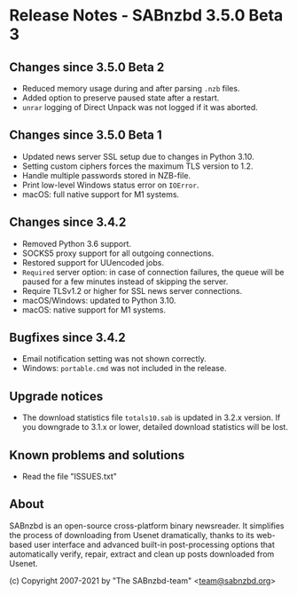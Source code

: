 Release Notes - SABnzbd 3.5.0 Beta 3
=========================================================

## Changes since 3.5.0 Beta 2
- Reduced memory usage during and after parsing `.nzb` files.
- Added option to preserve paused state after a restart.
- `unrar` logging of Direct Unpack was not logged if it was aborted.

## Changes since 3.5.0 Beta 1
- Updated news server SSL setup due to changes in Python 3.10.
- Setting custom ciphers forces the maximum TLS version to 1.2.
- Handle multiple passwords stored in NZB-file.
- Print low-level Windows status error on `IOError`.
- macOS: full native support for M1 systems.

## Changes since 3.4.2
- Removed Python 3.6 support.
- SOCKS5 proxy support for all outgoing connections.
- Restored support for UUencoded jobs.
- `Required` server option: in case of connection failures, the queue
  will be paused for a few minutes instead of skipping the server.
- Require TLSv1.2 or higher for SSL news server connections.
- macOS/Windows: updated to Python 3.10.
- macOS: native support for M1 systems.

## Bugfixes since 3.4.2
- Email notification setting was not shown correctly.
- Windows: `portable.cmd` was not included in the release.

## Upgrade notices
- The download statistics file `totals10.sab` is updated in 3.2.x 
  version. If you downgrade to 3.1.x or lower, detailed download 
  statistics will be lost.

## Known problems and solutions
- Read the file "ISSUES.txt"

## About
  SABnzbd is an open-source cross-platform binary newsreader.
  It simplifies the process of downloading from Usenet dramatically, thanks
  to its web-based user interface and advanced built-in post-processing options
  that automatically verify, repair, extract and clean up posts downloaded
  from Usenet.

  (c) Copyright 2007-2021 by "The SABnzbd-team" \<team@sabnzbd.org\>

